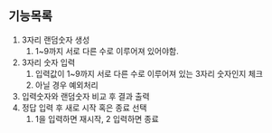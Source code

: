 ## 기능목록
1. 3자리 랜덤숫자 생성
   1. 1~9까지 서로 다른 수로 이루어져 있어야함.
2. 3자리 숫자 입력
   1. 입력값이 1~9까지 서로 다른 수로 이루어져 있는 3자리 숫자인지 체크
   2. 아닐 경우 예외처리
3. 입력숫자와 랜덤숫자 비교 후 결과 출력
4. 정답 입력 후 새로 시작 혹은 종료 선택
   1. 1을 입력하면 재시작, 2 입력하면 종료